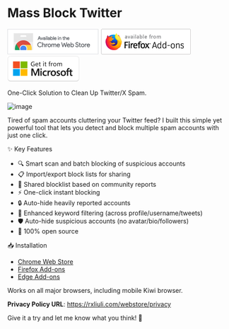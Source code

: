 # Mass Block Twitter

[![Available from Chrome Webstore](docs/public/chrome.png)](https://chromewebstore.google.com/detail/mass-block-twitter/eaghpebepefbcadjdppjjopoagckdhej) [![Available from Firefox Add-ons](docs/public/firefox.png)](https://addons.mozilla.org/firefox/addon/mass-block-twitter/) [![Available from Edge Add-ons](docs/public/edge.png)](https://microsoftedge.microsoft.com/addons/detail/jfmhejlgepjmbgeceljmdeimmdolfadf)

One-Click Solution to Clean Up Twitter/X Spam.

![image](https://github.com/user-attachments/assets/a8c5a700-c294-4b14-a58c-b56f96147906)

Tired of spam accounts cluttering your Twitter feed? I built this simple yet powerful tool that lets you detect and block multiple spam accounts with just one click.

✨ Key Features

- 🔍 Smart scan and batch blocking of suspicious accounts
- 📋 Import/export block lists for sharing
- 👥 Shared blocklist based on community reports
- ⚡ One-click instant blocking
- 🔒 Auto-hide heavily reported accounts
- 🎯 Enhanced keyword filtering (across profile/username/tweets)
- 🛡️ Auto-hide suspicious accounts (no avatar/bio/followers)
- 🔐 100% open source

📥 Installation

- [Chrome Web Store](https://chromewebstore.google.com/detail/mass-block-twitter/eaghpebepefbcadjdppjjopoagckdhej)
- [Firefox Add-ons](https://addons.mozilla.org/firefox/addon/mass-block-twitter/)
- [Edge Add-ons](https://microsoftedge.microsoft.com/addons/detail/jfmhejlgepjmbgeceljmdeimmdolfadf)

Works on all major browsers, including mobile Kiwi browser.

**Privacy Policy URL**:
<https://rxliuli.com/webstore/privacy>

Give it a try and let me know what you think! 🙌
